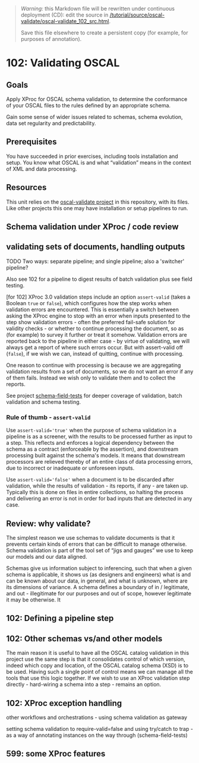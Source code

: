 

> *Warning:* this Markdown file will be rewritten under continuous deployment (CD): edit the source in [/tutorial/source/oscal-validate/oscal-validate_102_src.html](../../../tutorial/source/oscal-validate/oscal-validate_102_src.html).
> 
> Save this file elsewhere to create a persistent copy (for example, for purposes of annotation).

# 102: Validating OSCAL

## Goals

Apply XProc for OSCAL schema validation, to determine the conformance of your OSCAL files to the rules defined by an appropriate schema.

Gain some sense of wider issues related to schemas, schema evolution, data set regularity and predictability.

## Prerequisites

You have succeeded in prior exercises, including tools installation and setup. You know what OSCAL is and what &ldquo;validation&rdquo; means in the context of XML and data processing.

## Resources

This unit relies on the [oscal-validate project](../../../projects/oscal-validate/readme.md) in this repository, with its files. Like other projects this one may have installation or setup pipelines to run.

## Schema validation under XProc / code review

## validating sets of documents, handling outputs

TODO Two ways: separate pipeline; and single pipeline; also a 'switcher' pipeline?

 Also see 102 for a pipeline to digest results of batch validation plus see field testing.

[for 102] XProc 3.0 validation steps include an option `assert-valid` (takes a Boolean `true` or `false`), which configures how the step works when validation errors are encountered. This is essentially a switch between asking the XProc engine to stop with an error when inputs presented to the step show validation errors - often the preferred fail-safe solution for validity checks - or whether to continue processing the document, so as (for example) to survey it further or treat it somehow. Validation errors are reported back to the pipeline in either case - by virtue of validating, we will always get a report of where such errors occur. But with assert-valid off (`false`), if we wish we can, instead of quitting, continue with processing.

One reason to continue with processing is because we are aggregating validation results from a set of documents, so we do not want an error if any of them fails. Instead we wish only to validate them and to collect the reports.

See project [schema-field-tests](../../../projects/schema-field-tests/readme.md) for deeper coverage of validation, batch validation and schema testing.

### Rule of thumb - `assert-valid`

Use `assert-valid='true'` when the purpose of schema validation in a pipeline is as a screener, with the results to be processed further as input to a step. This reflects and enforces a logical dependency between the schema as a contract (enforceable by the assertion), and downstream processing built against the schema's models. It means that downstream processors are relieved thereby of an entire class of data processing errors, due to incorrect or inadequate or unforeseen inputs.

Use `assert-valid='false'` when a document is to be discarded after validation, while the results of validation - its reports, if any - are taken up. Typically this is done on files in entire collections, so halting the process and delivering an error is not in order for bad inputs that are detected in any case.

## Review: why validate?

The simplest reason we use schemas to validate documents is that it prevents certain kinds of errors that can be difficult to manage otherwise. Schema validation is part of the tool set of &ldquo;jigs and gauges&rdquo; we use to keep our models and our data aligned.

Schemas give us information subject to inferencing, such that when a given schema is applicable, it shows us (as designers and engineers) what is and can be known about our data, in general, and what is unknown, where are its dimensions of variance. A schema defines a boundary of in / legitimate, and out - illegitimate for our purposes and out of scope, however legitimate it may be otherwise. It 

## 102: Defining a pipeline step

## 102: Other schemas vs/and other models

The main reason it is useful to have all the OSCAL catalog validation in this project use the same step is that it consolidates control of which version, indeed which copy and location, of the OSCAL catalog schema (XSD) is to be used. Having such a single point of control means we can manage all the tools that use this logic together. If we wish to use an XProc validation step directly - hard-wiring a schema into a step - remains an option.

## 102: XProc exception handling

other workflows and orchestrations - using schema validation as gateway 

setting schema validation to require-valid=false and using try/catch to trap - as a way of annotating instances on the way through (schema-field-tests)

## 599: some XProc features

